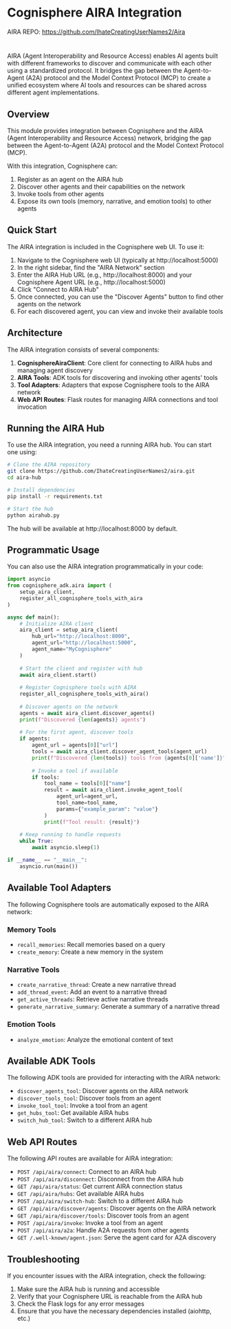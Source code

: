 # Cognisphere AIRA Integration

AIRA REPO: https://github.com/IhateCreatingUserNames2/Aira
#
AIRA (Agent Interoperability and Resource Access) enables AI agents built with different frameworks to discover and communicate with each other using a standardized protocol. It bridges the gap between the Agent-to-Agent (A2A) protocol and the Model Context Protocol (MCP) to create a unified ecosystem where AI tools and resources can be shared across different agent implementations.

## Overview

This module provides integration between Cognisphere and the AIRA (Agent Interoperability and Resource Access) network, bridging the gap between the Agent-to-Agent (A2A) protocol and the Model Context Protocol (MCP).

With this integration, Cognisphere can:

1. Register as an agent on the AIRA hub
2. Discover other agents and their capabilities on the network
3. Invoke tools from other agents
4. Expose its own tools (memory, narrative, and emotion tools) to other agents

## Quick Start

The AIRA integration is included in the Cognisphere web UI. To use it:

1. Navigate to the Cognisphere web UI (typically at http://localhost:5000)
2. In the right sidebar, find the "AIRA Network" section
3. Enter the AIRA Hub URL (e.g., http://localhost:8000) and your Cognisphere Agent URL (e.g., http://localhost:5000)
4. Click "Connect to AIRA Hub"
5. Once connected, you can use the "Discover Agents" button to find other agents on the network
6. For each discovered agent, you can view and invoke their available tools

## Architecture

The AIRA integration consists of several components:

1. **CognisphereAiraClient**: Core client for connecting to AIRA hubs and managing agent discovery
2. **AIRA Tools**: ADK tools for discovering and invoking other agents' tools
3. **Tool Adapters**: Adapters that expose Cognisphere tools to the AIRA network
4. **Web API Routes**: Flask routes for managing AIRA connections and tool invocation

## Running the AIRA Hub

To use the AIRA integration, you need a running AIRA hub. You can start one using:

```bash
# Clone the AIRA repository
git clone https://github.com/IhateCreatingUserNames2/aira.git
cd aira-hub

# Install dependencies
pip install -r requirements.txt

# Start the hub
python airahub.py
```

The hub will be available at http://localhost:8000 by default.

## Programmatic Usage

You can also use the AIRA integration programmatically in your code:

```python
import asyncio
from cognisphere_adk.aira import (
    setup_aira_client, 
    register_all_cognisphere_tools_with_aira
)

async def main():
    # Initialize AIRA client
    aira_client = setup_aira_client(
        hub_url="http://localhost:8000",
        agent_url="http://localhost:5000",
        agent_name="MyCognisphere"
    )
    
    # Start the client and register with hub
    await aira_client.start()
    
    # Register Cognisphere tools with AIRA
    register_all_cognisphere_tools_with_aira()
    
    # Discover agents on the network
    agents = await aira_client.discover_agents()
    print(f"Discovered {len(agents)} agents")
    
    # For the first agent, discover tools
    if agents:
        agent_url = agents[0]["url"]
        tools = await aira_client.discover_agent_tools(agent_url)
        print(f"Discovered {len(tools)} tools from {agents[0]['name']}")
        
        # Invoke a tool if available
        if tools:
            tool_name = tools[0]["name"]
            result = await aira_client.invoke_agent_tool(
                agent_url=agent_url,
                tool_name=tool_name,
                params={"example_param": "value"}
            )
            print(f"Tool result: {result}")
    
    # Keep running to handle requests
    while True:
        await asyncio.sleep(1)

if __name__ == "__main__":
    asyncio.run(main())
```

## Available Tool Adapters

The following Cognisphere tools are automatically exposed to the AIRA network:

### Memory Tools
- `recall_memories`: Recall memories based on a query
- `create_memory`: Create a new memory in the system

### Narrative Tools
- `create_narrative_thread`: Create a new narrative thread
- `add_thread_event`: Add an event to a narrative thread
- `get_active_threads`: Retrieve active narrative threads
- `generate_narrative_summary`: Generate a summary of a narrative thread

### Emotion Tools
- `analyze_emotion`: Analyze the emotional content of text

## Available ADK Tools

The following ADK tools are provided for interacting with the AIRA network:

- `discover_agents_tool`: Discover agents on the AIRA network
- `discover_tools_tool`: Discover tools from an agent
- `invoke_tool_tool`: Invoke a tool from an agent
- `get_hubs_tool`: Get available AIRA hubs
- `switch_hub_tool`: Switch to a different AIRA hub

## Web API Routes

The following API routes are available for AIRA integration:

- `POST /api/aira/connect`: Connect to an AIRA hub
- `POST /api/aira/disconnect`: Disconnect from the AIRA hub
- `GET /api/aira/status`: Get current AIRA connection status
- `GET /api/aira/hubs`: Get available AIRA hubs
- `POST /api/aira/switch-hub`: Switch to a different AIRA hub
- `GET /api/aira/discover/agents`: Discover agents on the AIRA network
- `GET /api/aira/discover/tools`: Discover tools from an agent
- `POST /api/aira/invoke`: Invoke a tool from an agent
- `POST /api/aira/a2a`: Handle A2A requests from other agents
- `GET /.well-known/agent.json`: Serve the agent card for A2A discovery

## Troubleshooting

If you encounter issues with the AIRA integration, check the following:

1. Make sure the AIRA hub is running and accessible
2. Verify that your Cognisphere URL is reachable from the AIRA hub
3. Check the Flask logs for any error messages
4. Ensure that you have the necessary dependencies installed (aiohttp, etc.)
